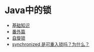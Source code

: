 # Java中的锁

* [基础知识](ji-chu-zhi-shi.md)
* [番外篇](fan-wai-pian.md)
* [自旋锁](zi-xuan-suo.md)
* [synchronized 是可重入锁吗？为什么？](synchronized-shi-ke-zhong-ru-suo-ma-ff1f-wei-shi-yao-ff1f.md)

